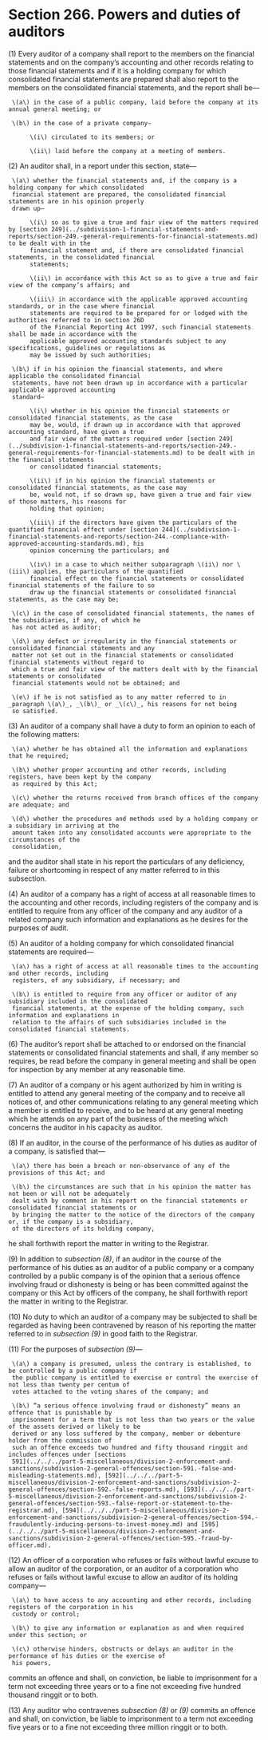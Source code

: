 # Section 266. Powers and duties of auditors

\(1\) Every auditor of a company shall report to the members on the financial statements and on the company’s accounting and other records relating to those financial statements and if it is a holding company for which consolidated financial statements are prepared shall also report to the members on the consolidated financial statements, and the report shall be—

     \(a\) in the case of a public company, laid before the company at its annual general meeting; or

     \(b\) in the case of a private company—

          \(i\) circulated to its members; or

          \(ii\) laid before the company at a meeting of members.

\(2\) An auditor shall, in a report under this section, state—

     \(a\) whether the financial statements and, if the company is a holding company for which consolidated  
     financial statement are prepared, the consolidated financial statements are in his opinion properly  
     drawn up—

          \(i\) so as to give a true and fair view of the matters required by [section 249](../subdivision-1-financial-statements-and-reports/section-249.-general-requirements-for-financial-statements.md) to be dealt with in the  
          financial statement and, if there are consolidated financial statements, in the consolidated financial  
          statements;

          \(ii\) in accordance with this Act so as to give a true and fair view of the company’s affairs; and

          \(iii\) in accordance with the applicable approved accounting standards, or in the case where financial  
          statements are required to be prepared for or lodged with the authorities referred to in section 26D  
          of the Financial Reporting Act 1997, such financial statements shall be made in accordance with the  
          applicable approved accounting standards subject to any specifications, guidelines or regulations as  
          may be issued by such authorities;

     \(b\) if in his opinion the financial statements, and where applicable the consolidated financial  
     statements, have not been drawn up in accordance with a particular applicable approved accounting  
     standard—

          \(i\) whether in his opinion the financial statements or consolidated financial statements, as the case  
          may be, would, if drawn up in accordance with that approved accounting standard, have given a true  
          and fair view of the matters required under [section 249](../subdivision-1-financial-statements-and-reports/section-249.-general-requirements-for-financial-statements.md) to be dealt with in the financial statements  
          or consolidated financial statements;

          \(ii\) if in his opinion the financial statements or consolidated financial statements, as the case may  
          be, would not, if so drawn up, have given a true and fair view of those matters, his reasons for  
          holding that opinion;

          \(iii\) if the directors have given the particulars of the quantified financial effect under [section 244](../subdivision-1-financial-statements-and-reports/section-244.-compliance-with-approved-accounting-standards.md), his  
          opinion concerning the particulars; and

          \(iv\) in a case to which neither subparagraph \(ii\) nor \(iii\) applies, the particulars of the quantified  
          financial effect on the financial statements or consolidated financial statements of the failure to so  
          draw up the financial statements or consolidated financial statements, as the case may be;

     \(c\) in the case of consolidated financial statements, the names of the subsidiaries, if any, of which he  
     has not acted as auditor;

     \(d\) any defect or irregularity in the financial statements or consolidated financial statements and any  
     matter not set out in the financial statements or consolidated financial statements without regard to  
     which a true and fair view of the matters dealt with by the financial statements or consolidated  
     financial statements would not be obtained; and

     \(e\) if he is not satisfied as to any matter referred to in _paragraph \(a\)_, _\(b\)_ or _\(c\)_, his reasons for not being  
     so satisfied.

\(3\) An auditor of a company shall have a duty to form an opinion to each of the following matters:

     \(a\) whether he has obtained all the information and explanations that he required;

     \(b\) whether proper accounting and other records, including registers, have been kept by the company  
     as required by this Act;

     \(c\) whether the returns received from branch offices of the company are adequate; and

     \(d\) whether the procedures and methods used by a holding company or a subsidiary in arriving at the  
     amount taken into any consolidated accounts were appropriate to the circumstances of the  
     consolidation,

and the auditor shall state in his report the particulars of any deficiency, failure or shortcoming in respect of any matter referred to in this subsection.

\(4\) An auditor of a company has a right of access at all reasonable times to the accounting and other records, including registers of the company and is entitled to require from any officer of the company and any auditor of a related company such information and explanations as he desires for the purposes of audit.

\(5\) An auditor of a holding company for which consolidated financial statements are required—

     \(a\) has a right of access at all reasonable times to the accounting and other records, including  
     registers, of any subsidiary, if necessary; and

     \(b\) is entitled to require from any officer or auditor of any subsidiary included in the consolidated  
     financial statements, at the expense of the holding company, such information and explanations in  
     relation to the affairs of such subsidiaries included in the consolidated financial statements.

\(6\) The auditor’s report shall be attached to or endorsed on the financial statements or consolidated financial statements and shall, if any member so requires, be read before the company in general meeting and shall be open for inspection by any member at any reasonable time.

\(7\) An auditor of a company or his agent authorized by him in writing is entitled to attend any general meeting of the company and to receive all notices of, and other communications relating to any general meeting which a member is entitled to receive, and to be heard at any general meeting which he attends on any part of the business of the meeting which concerns the auditor in his capacity as auditor.

\(8\) If an auditor, in the course of the performance of his duties as auditor of a company, is satisfied that—

     \(a\) there has been a breach or non-observance of any of the provisions of this Act; and

     \(b\) the circumstances are such that in his opinion the matter has not been or will not be adequately  
     dealt with by comment in his report on the financial statements or consolidated financial statements or  
     by bringing the matter to the notice of the directors of the company or, if the company is a subsidiary,  
     of the directors of its holding company,

he shall forthwith report the matter in writing to the Registrar.

\(9\) In addition to _subsection \(8\)_, if an auditor in the course of the performance of his duties as an auditor of a public company or a company controlled by a public company is of the opinion that a serious offence involving fraud or dishonesty is being or has been committed against the company or this Act by officers of the company, he shall forthwith report the matter in writing to the Registrar.

\(10\) No duty to which an auditor of a company may be subjected to shall be regarded as having been contravened by reason of his reporting the matter referred to in _subsection \(9\)_ in good faith to the Registrar.

\(11\) For the purposes of _subsection \(9\)_—

     \(a\) a company is presumed, unless the contrary is established, to be controlled by a public company if  
     the public company is entitled to exercise or control the exercise of not less than twenty per centum of  
     votes attached to the voting shares of the company; and

     \(b\) “a serious offence involving fraud or dishonesty” means an offence that is punishable by  
     imprisonment for a term that is not less than two years or the value of the assets derived or likely to be  
     derived or any loss suffered by the company, member or debenture holder from the commission of  
     such an offence exceeds two hundred and fifty thousand ringgit and includes offences under [sections  
     591](../../../part-5-miscellaneous/division-2-enforcement-and-sanctions/subdivision-2-general-offences/section-591.-false-and-misleading-statements.md), [592](../../../part-5-miscellaneous/division-2-enforcement-and-sanctions/subdivision-2-general-offences/section-592.-false-reports.md), [593](../../../part-5-miscellaneous/division-2-enforcement-and-sanctions/subdivision-2-general-offences/section-593.-false-report-or-statement-to-the-registrar.md), [594](../../../part-5-miscellaneous/division-2-enforcement-and-sanctions/subdivision-2-general-offences/section-594.-fraudulently-inducing-persons-to-invest-money.md) and [595](../../../part-5-miscellaneous/division-2-enforcement-and-sanctions/subdivision-2-general-offences/section-595.-fraud-by-officer.md).

\(12\) An officer of a corporation who refuses or fails without lawful excuse to allow an auditor of the corporation, or an auditor of a corporation who refuses or fails without lawful excuse to allow an auditor of its holding company—

     \(a\) to have access to any accounting and other records, including registers of the corporation in his  
     custody or control;

     \(b\) to give any information or explanation as and when required under this section; or

     \(c\) otherwise hinders, obstructs or delays an auditor in the performance of his duties or the exercise of  
     his powers,

commits an offence and shall, on conviction, be liable to imprisonment for a term not exceeding three years or to a fine not exceeding five hundred thousand ringgit or to both.

\(13\) Any auditor who contravenes _subsection \(8\)_ or _\(9\)_ commits an offence and shall, on conviction, be liable to imprisonment to a term not exceeding five years or to a fine not exceeding three million ringgit or to both.

